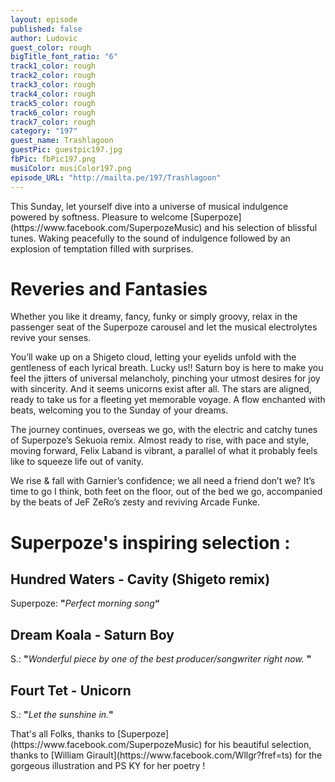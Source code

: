 ```yaml
---
layout: episode
published: false
author: Ludovic
guest_color: rough
bigTitle_font_ratio: "6"
track1_color: rough
track2_color: rough
track3_color: rough
track4_color: rough
track5_color: rough
track6_color: rough
track7_color: rough
category: "197"
guest_name: Trashlagoon
guestPic: guestpic197.jpg
fbPic: fbPic197.png
musiColor: musiColor197.png
episode_URL: "http://mailta.pe/197/Trashlagoon"
---
```


<p id="introduction">This Sunday, let yourself dive into a universe of musical indulgence powered by softness. Pleasure to welcome [Superpoze](https://www.facebook.com/SuperpozeMusic) and his selection of blissful tunes. Waking peacefully to the sound of indulgence followed by an explosion of temptation filled with surprises.</p>


# Reveries and Fantasies

Whether you like it dreamy, fancy, funky or simply groovy, relax in the passenger seat of the Superpoze carousel and let the musical electrolytes revive your senses. 

You’ll wake up on a Shigeto cloud, letting your eyelids unfold with the gentleness of each lyrical breath. Lucky us!! Saturn boy is here to make you feel the jitters of universal melancholy, pinching your utmost desires for joy with sincerity. And it seems unicorns exist after all. The stars are aligned, ready to take us for a fleeting yet memorable voyage. A flow enchanted with beats, welcoming you to the Sunday of your dreams. 

The journey continues, overseas we go, with the electric and catchy tunes of Superpoze’s Sekuoia remix. Almost ready to rise, with pace and style, moving forward, Felix Laband is vibrant, a parallel of what it probably feels like to squeeze life out of vanity. 

We rise & fall with Garnier’s confidence; we all need a friend don’t we? It’s time to go I think, both feet on the floor, out of the bed we go, accompanied by the beats of JeF ZeRo’s zesty and reviving Arcade Funke.

# Superpoze's inspiring selection :
 
## Hundred Waters - Cavity (Shigeto remix)
Superpoze: **"**_Perfect morning song_**“**
 
## Dream Koala - Saturn Boy
S.: **"**_Wonderful piece by one of the best producer/songwriter right now._ **"**
 
## Fourt Tet - Unicorn

S.: **"**_Let the sunshine in._**"**
 
<p id="outroduction">
That's all Folks, thanks to [Superpoze](https://www.facebook.com/SuperpozeMusic) for his beautiful selection, thanks to [William Girault](https://www.facebook.com/Wllgr?fref=ts) for the gorgeous illustration and PS KY for her poetry !</p>
